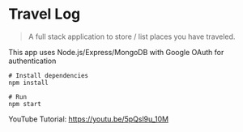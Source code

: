 # Travel Log

> A full stack application to store / list places you have traveled.

This app uses Node.js/Express/MongoDB with Google OAuth for authentication


```
# Install dependencies
npm install

# Run
npm start
```

YouTube Tutorial: https://youtu.be/5pQsl9u_10M
